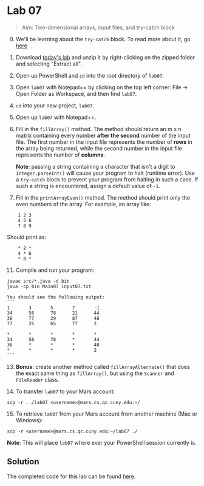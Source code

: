 # Lab 07

> Aim: Two-dimensional arrays, input files, and try-catch block

0. We'll be learning about the `try-catch` block. To read more about it, go [here](https://www.geeksforgeeks.org/flow-control-in-try-catch-finally-in-java/)

1. Download <a href="/Misc/TODO/lab07.zip" download>today's lab</a> and unzip it by right-clicking on the zipped folder and selecting "Extract all".

2. Open up PowerShell and `cd` into the root directory of `lab07`. 

3. Open `lab07` with Notepad++ by clicking on the top left corner: File -> Open Folder as Workspace, and then find `lab07`.

4. `cd` into your new project, `lab07`.

4. Open up `lab07` with Notepad++.

8. Fill in the `fillArray()` method. The method should return an m x n matrix containing every number **after the second** number of the input file. The first number in the input file represents the number of **rows** in the array being returned, while the second number in the input file represents the number of **columns**.

    **Note**: passing a string containing a character that isn't a digit to `Integer.parseInt()` will cause your program to halt (runtime error). Use a `try-catch` block to prevent your program from halting in such a case. If such a string is encountered, assign a default value of `-1`. 

10. Fill in the `printArrayEven()` method. The method should print only the even numbers of the array. For example, an array like:
```
    1 2 3
    4 5 6
    7 8 9
```
Should print as:
```
    * 2 *
    4 * 6
    * 8 * 
```

11. Compile and run your program:
```
javac src/*.java -d bin
java -cp bin Main07 input07.txt
```

    You should see the following output:
    ```
    1       3       5       7       -1
    34      56      78      21      44
    36      77      29      87      48
    77      25      65      77      2

    *       *       *       *       *
    34      56      78      *       44
    36      *       *       *       48
    *       *       *       *       2
    ```

13. **Bonus**: create another method called `fillArrayAlternate()` that does the exact same thing as `fillArray()`, but using the `Scanner` and `FileReader` class. 

14. To transfer `lab07` to your Mars account:
```
scp -r ../lab07 <username>@mars.cs.qc.cuny.edu:~/
```

15. To retrieve `lab07` from your Mars account from another machine (Mac or Windows):
```
scp -r <username>@mars.cs.qc.cuny.edu:~/lab07 ./
```

**Note**: This will place `lab07` where ever your PowerShell session currently is. 

## Solution
The completed code for this lab can be found <a href="/Misc/Solutions/Main07.java" target="_blank">here</a>.